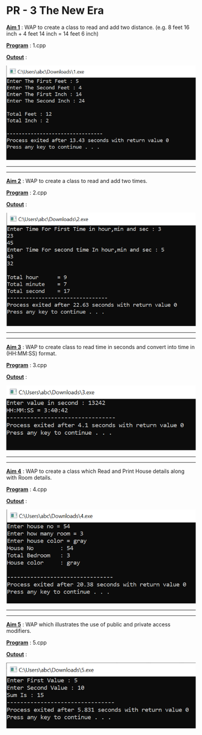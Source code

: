 # PR - 3 The New Era

<u>**Aim 1**</u> :  WAP to create a class to read and add two distance. (e.g. 8 feet 16 inch + 4 feet 14 inch = 14 feet 6 inch)

<u>**Program**</u> : 1.cpp

<u>**Outout**</u> : 

![Please Try Leter...](https://github.com/Omdhameliya/C-/blob/master/PR%20-3/Image/image1.PNG)
****
****
<u>**Aim 2**</u> : WAP to create a class to read and add two times.

<u>**Program**</u> : 2.cpp

<u>**Outout**</u> : 

![Please Try Leter...](https://github.com/Omdhameliya/C-/blob/master/PR%20-3/Image/image2.PNG)
****
****
<u>**Aim 3**</u> :  WAP to create class to read time in seconds and convert into time in (HH:MM:SS) format.

<u>**Program**</u> : 3.cpp

<u>**Outout**</u> : 

![Please Try Leter...](https://github.com/Omdhameliya/C-/blob/master/PR%20-3/Image/image3.PNG)
****
****
<u>**Aim 4**</u> :  WAP to create a class which Read and Print House details along with Room details.

<u>**Program**</u> : 4.cpp

<u>**Outout**</u> : 

![Please Try Leter...](https://github.com/Omdhameliya/C-/blob/master/PR%20-3/Image/image4.PNG)
****
****
<u>**Aim 5**</u> :  WAP which illustrates the use of public and private access modifiers.

<u>**Program**</u> : 5.cpp

<u>**Outout**</u> : 

![Please Try Leter...](https://github.com/Omdhameliya/C-/blob/master/PR%20-3/Image/image5.PNG)
